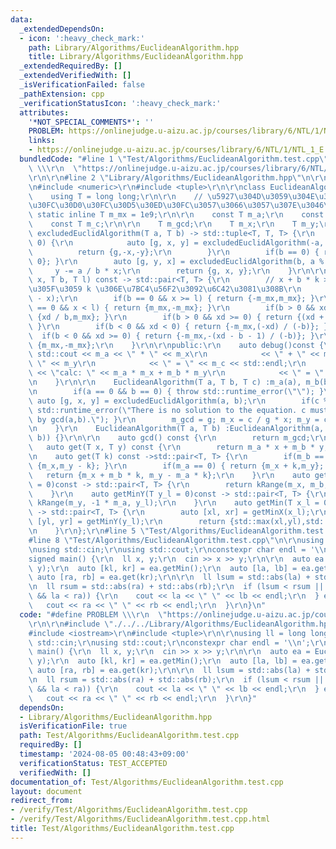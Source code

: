 ```yaml
---
data:
  _extendedDependsOn:
  - icon: ':heavy_check_mark:'
    path: Library/Algorithms/EuclideanAlgorithm.hpp
    title: Library/Algorithms/EuclideanAlgorithm.hpp
  _extendedRequiredBy: []
  _extendedVerifiedWith: []
  _isVerificationFailed: false
  _pathExtension: cpp
  _verificationStatusIcon: ':heavy_check_mark:'
  attributes:
    '*NOT_SPECIAL_COMMENTS*': ''
    PROBLEM: https://onlinejudge.u-aizu.ac.jp/courses/library/6/NTL/1/NTL_1_E
    links:
    - https://onlinejudge.u-aizu.ac.jp/courses/library/6/NTL/1/NTL_1_E
  bundledCode: "#line 1 \"Test/Algorithms/EuclideanAlgorithm.test.cpp\"\n#define PROBLEM\
    \ \\\r\n  \"https://onlinejudge.u-aizu.ac.jp/courses/library/6/NTL/1/NTL_1_E\"\
    \r\n\r\n#line 2 \"Library/Algorithms/EuclideanAlgorithm.hpp\"\n\r\n#include <iostream>\r\
    \n#include <numeric>\r\n#include <tuple>\r\n\r\nclass EuclideanAlgorithm {\r\n\
    \    using T = long long;\r\n\r\n    // \u5927\u304D\u3059\u304E\u308B\u3068\u30AA\
    \u30FC\u30D0\u30FC\u30D5\u30ED\u30FC\u3057\u3066\u3057\u307E\u3046\r\n    const\
    \ static inline T m_mx = 1e9;\r\n\r\n    const T m_a;\r\n    const T m_b;\r\n\
    \    const T m_c;\r\n\r\n    T m_gcd;\r\n    T m_x;\r\n    T m_y;\r\n\r\n    auto\
    \ excludedEuclidAlgorithm(T a, T b) -> std::tuple<T, T, T> {\r\n        if(a <\
    \ 0) {\r\n            auto [g, x, y] = excludedEuclidAlgorithm(-a, -b);\r\n  \
    \          return {g,-x,-y};\r\n        }\r\n        if(b == 0) { return {a, 1,\
    \ 0}; }\r\n        auto [g, y, x] = excludedEuclidAlgorithm(b, a % b);\r\n   \
    \     y -= a / b * x;\r\n        return {g, x, y};\r\n    }\r\n\r\n    auto kRange(T\
    \ x, T b, T l) const -> std::pair<T, T> {\r\n        // x + b * k >= l \u3092\u6E80\
    \u305F\u3059 k \u306E\u7BC4\u56F2\u3092\u6C42\u3081\u308B\r\n        T xd = (l\
    \ - x);\r\n        if(b == 0 && x >= l) { return {-m_mx,m_mx}; }\r\n        if(b\
    \ == 0 && x < l) { return {m_mx,-m_mx}; }\r\n        if(b > 0 && xd < 0) { return\
    \ {xd / b,m_mx}; }\r\n        if(b > 0 && xd >= 0) { return {(xd + b - 1) / b,m_mx};\
    \ }\r\n        if(b < 0 && xd < 0) { return {-m_mx,(-xd) / (-b)}; }\r\n      \
    \  if(b < 0 && xd >= 0) { return {-m_mx,-(xd - b - 1) / (-b)}; }\r\n        return\
    \ {m_mx,-m_mx};\r\n    }\r\n\r\npublic:\r\n    auto debug()const {\r\n       \
    \ std::cout << m_a << \" * \" << m_x\r\n            << \" + \" << m_b << \" *\
    \ \" << m_y\r\n            << \" = \" << m_c << std::endl;\r\n        std::cout\
    \ << \"calc: \" << m_a * m_x + m_b * m_y\r\n            << \" = \" << m_c << std::endl;\r\
    \n    }\r\n\r\n    EuclideanAlgorithm(T a, T b, T c) :m_a(a), m_b(b), m_c(c) {\r\
    \n        if(a == 0 && b == 0) { throw std::runtime_error(\"\"); }\r\n       \
    \ auto [g, x, y] = excludedEuclidAlgorithm(a, b);\r\n        if(c % g > 0) { throw\
    \ std::runtime_error(\"There is no solution to the equation. c must be divisible\
    \ by gcd(a,b).\"); }\r\n        m_gcd = g; m_x = c / g * x; m_y = c / g * y;\r\
    \n    }\r\n    EuclideanAlgorithm(T a, T b) :EuclideanAlgorithm(a, b, std::gcd(a,\
    \ b)) {}\r\n\r\n    auto gcd() const {\r\n        return m_gcd;\r\n    }\r\n \
    \   auto get(T x, T y) const {\r\n        return m_a * x + m_b * y;\r\n    }\r\
    \n    auto get(T k) const ->std::pair<T, T> {\r\n        if(m_b == 0) { return\
    \ {m_x,m_y - k}; }\r\n        if(m_a == 0) { return {m_x + k,m_y}; }\r\n     \
    \   return {m_x + m_b * k, m_y - m_a * k};\r\n    }\r\n    auto getMinX(T x_l\
    \ = 0)const -> std::pair<T, T> {\r\n        return kRange(m_x, m_b, x_l);\r\n\
    \    }\r\n    auto getMinY(T y_l = 0)const -> std::pair<T, T> {\r\n        return\
    \ kRange(m_y, -1 * m_a, y_l);\r\n    }\r\n    auto getMin(T x_l = 0, T y_l = 0)const\
    \ -> std::pair<T, T> {\r\n        auto [xl, xr] = getMinX(x_l);\r\n        auto\
    \ [yl, yr] = getMinY(y_l);\r\n        return {std::max(xl,yl),std::min(xr,yr)};\r\
    \n    }\r\n};\r\n#line 5 \"Test/Algorithms/EuclideanAlgorithm.test.cpp\"\n\r\n\
    #line 8 \"Test/Algorithms/EuclideanAlgorithm.test.cpp\"\n\r\nusing ll = long long;\r\
    \nusing std::cin;\r\nusing std::cout;\r\nconstexpr char endl = '\\n';\r\n\r\n\
    signed main() {\r\n  ll x, y;\r\n  cin >> x >> y;\r\n\r\n  auto ea = EuclideanAlgorithm(x,\
    \ y);\r\n  auto [kl, kr] = ea.getMin();\r\n  auto [la, lb] = ea.get(kl);\r\n \
    \ auto [ra, rb] = ea.get(kr);\r\n\r\n  ll lsum = std::abs(la) + std::abs(lb);\r\
    \n  ll rsum = std::abs(ra) + std::abs(rb);\r\n  if (lsum < rsum || (lsum == rsum\
    \ && la < ra)) {\r\n    cout << la << \" \" << lb << endl;\r\n  } else {\r\n \
    \   cout << ra << \" \" << rb << endl;\r\n  }\r\n}\n"
  code: "#define PROBLEM \\\r\n  \"https://onlinejudge.u-aizu.ac.jp/courses/library/6/NTL/1/NTL_1_E\"\
    \r\n\r\n#include \"./../../Library/Algorithms/EuclideanAlgorithm.hpp\"\r\n\r\n\
    #include <iostream>\r\n#include <tuple>\r\n\r\nusing ll = long long;\r\nusing\
    \ std::cin;\r\nusing std::cout;\r\nconstexpr char endl = '\\n';\r\n\r\nsigned\
    \ main() {\r\n  ll x, y;\r\n  cin >> x >> y;\r\n\r\n  auto ea = EuclideanAlgorithm(x,\
    \ y);\r\n  auto [kl, kr] = ea.getMin();\r\n  auto [la, lb] = ea.get(kl);\r\n \
    \ auto [ra, rb] = ea.get(kr);\r\n\r\n  ll lsum = std::abs(la) + std::abs(lb);\r\
    \n  ll rsum = std::abs(ra) + std::abs(rb);\r\n  if (lsum < rsum || (lsum == rsum\
    \ && la < ra)) {\r\n    cout << la << \" \" << lb << endl;\r\n  } else {\r\n \
    \   cout << ra << \" \" << rb << endl;\r\n  }\r\n}"
  dependsOn:
  - Library/Algorithms/EuclideanAlgorithm.hpp
  isVerificationFile: true
  path: Test/Algorithms/EuclideanAlgorithm.test.cpp
  requiredBy: []
  timestamp: '2024-08-05 00:48:43+09:00'
  verificationStatus: TEST_ACCEPTED
  verifiedWith: []
documentation_of: Test/Algorithms/EuclideanAlgorithm.test.cpp
layout: document
redirect_from:
- /verify/Test/Algorithms/EuclideanAlgorithm.test.cpp
- /verify/Test/Algorithms/EuclideanAlgorithm.test.cpp.html
title: Test/Algorithms/EuclideanAlgorithm.test.cpp
---
```

